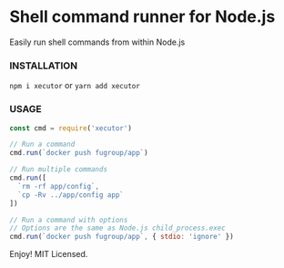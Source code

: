 # Shell command runner for Node.js

Easily run shell commands from within Node.js

### INSTALLATION
```npm i xecutor``` or ```yarn add xecutor```

### USAGE
```javascript
const cmd = require('xecutor')

// Run a command
cmd.run(`docker push fugroup/app`)

// Run multiple commands
cmd.run([
  `rm -rf app/config`,
  `cp -Rv ../app/config app`
])

// Run a command with options
// Options are the same as Node.js child_process.exec
cmd.run(`docker push fugroup/app`, { stdio: 'ignore' })
```
Enjoy! MIT Licensed.
